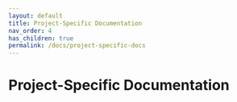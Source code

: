 ```yaml
---
layout: default
title: Project-Specific Documentation
nav_order: 4
has_children: true
permalink: /docs/project-specific-docs
---
```


# Project-Specific Documentation